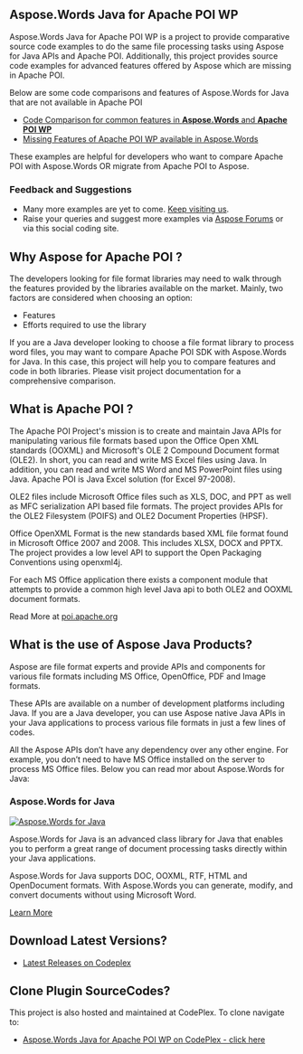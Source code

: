## Aspose.Words Java for Apache POI WP

Aspose.Words Java for Apache POI WP is a project to provide comparative source code examples to do the same file processing tasks using Aspose for Java APIs and Apache POI. Additionally, this project provides source code examples for advanced features offered by Aspose which are missing in Apache POI.

Below are some code comparisons and features of Aspose.Words for Java that are not available in Apache POI

* [Code Comparison for common features in **Aspose.Words** and **Apache POI WP**](https://docs.aspose.com/display/wordsjava/Code+Comparison+for+Common+Features+in+Aspose.Words+and+Apache+POI+-+HWPF+and+XWPF)
* [Missing Features of Apache POI WP available in Aspose.Words](https://docs.aspose.com/display/wordsjava/Missing+Features+in+Apache+POI+-+HWPF+and+XWPF)

These examples are helpful for developers who want to compare Apache POI with Aspose.Words OR migrate from Apache POI to Aspose.

### Feedback and Suggestions

* Many more examples are yet to come. [Keep visiting us](https://www.aspose.com/products/total/java).
* Raise your queries and suggest more examples via [Aspose Forums](https://www.aspose.com/community/forums/default.aspx) or via this social coding site.

## Why Aspose for Apache POI ?

The developers looking for file format libraries may need to walk through the features provided by the libraries available on the market. Mainly, two factors are considered when choosing an option:

* Features
* Efforts required to use the library

If you are a Java developer looking to choose a file format library to process word files, you may want to compare Apache POI SDK with Aspose.Words for Java. In this case, this project will help you to compare features and code in both libraries. Please visit project documentation for a comprehensive comparison.

## What is Apache POI ?

The Apache POI Project's mission is to create and maintain Java APIs for manipulating various file formats based upon the Office Open XML standards (OOXML) and Microsoft's OLE 2 Compound Document format (OLE2). In short, you can read and write MS Excel files using Java. In addition, you can read and write MS Word and MS PowerPoint files using Java. Apache POI is Java Excel solution (for Excel 97-2008).

OLE2 files include Microsoft Office files such as XLS, DOC, and PPT as well as MFC serialization API based file formats. The project provides APIs for the OLE2 Filesystem (POIFS) and OLE2 Document Properties (HPSF).

Office OpenXML Format is the new standards based XML file format found in Microsoft Office 2007 and 2008. This includes XLSX, DOCX and PPTX. The project provides a low level API to support the Open Packaging Conventions using openxml4j.

For each MS Office application there exists a component module that attempts to provide a common high level Java api to both OLE2 and OOXML document formats.

Read More at [poi.apache.org](http://poi.apache.org/)

## What is the use of Aspose Java Products?

Aspose are file format experts and provide APIs and components for various file formats including MS Office, OpenOffice, PDF and Image formats. 

These APIs are available on a number of development platforms including Java. If you are a Java developer, you can use Aspose native Java APIs in your Java applications to process various file formats in just a few lines of codes. 

All the Aspose APIs don’t have any dependency over any other engine. For example, you don’t need to have MS Office installed on the server to process MS Office files. Below you can read mor about Aspose.Words for Java:

### Aspose.Words for Java

[![Aspose.Words for Java](http://www.aspose.com/App_Themes/V2/images/productLogos/Java/aspose_words-for-java.jpg)](https://www.aspose.com/products/words/java)

Aspose.Words for Java is an advanced class library for Java that enables you to perform a great range of document processing tasks directly within your Java applications.

Aspose.Words for Java supports DOC, OOXML, RTF, HTML and OpenDocument formats. With Aspose.Words you can generate, modify, and convert documents without using Microsoft Word.

[Learn More](https://docs.aspose.com/display/wordsjava/Introducing+Aspose.Words+for+Java)

## Download Latest Versions?

* [Latest Releases on Codeplex](https://asposewordsjavaapachepoi.codeplex.com/releases/view/618321)

## Clone Plugin SourceCodes?

This project is also hosted and maintained at CodePlex. To clone navigate to:

* [Aspose.Words Java for Apache POI WP on CodePlex - click here](https://asposewordsjavaapachepoi.codeplex.com/SourceControl/latest)

